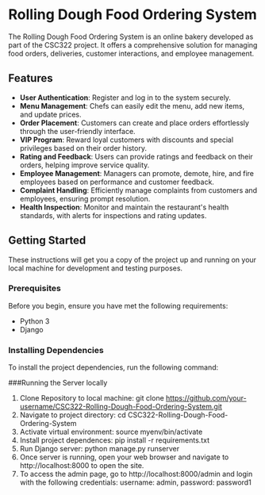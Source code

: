 # Rolling Dough Food Ordering System

The Rolling Dough Food Ordering System is an online bakery developed as part of the CSC322 project. It offers a comprehensive solution for managing food orders, deliveries, customer interactions, and employee management.

## Features

- **User Authentication**: Register and log in to the system securely.
- **Menu Management**: Chefs can easily edit the menu, add new items, and update prices.
- **Order Placement**: Customers can create and place orders effortlessly through the user-friendly interface.
- **VIP Program**: Reward loyal customers with discounts and special privileges based on their order history.
- **Rating and Feedback**: Users can provide ratings and feedback on their orders, helping improve service quality.
- **Employee Management**: Managers can promote, demote, hire, and fire employees based on performance and customer feedback.
- **Complaint Handling**: Efficiently manage complaints from customers and employees, ensuring prompt resolution.
- **Health Inspection**: Monitor and maintain the restaurant's health standards, with alerts for inspections and rating updates.

## Getting Started
These instructions will get you a copy of the project up and running on your local machine for development and testing purposes.

### Prerequisites

Before you begin, ensure you have met the following requirements:
- Python 3
- Django

### Installing Dependencies

To install the project dependencies, run the following command:


###Running the Server locally

1. Clone Repository to local machine: git clone https://github.com/your-username/CSC322-Rolling-Dough-Food-Ordering-System.git
2. Navigate to project directory: cd CSC322-Rolling-Dough-Food-Ordering-System
3. Activate virtual environment: source myenv/bin/activate
4. Install project dependences: pip install -r requirements.txt
5. Run Django server: python manage.py runserver
6. Once server is running, open your web browser and navigate to http://localhost:8000 to open the site.
7. To access the admin page, go to http://localhost:8000/admin and login with the following credentials: username: admin, password: password1


